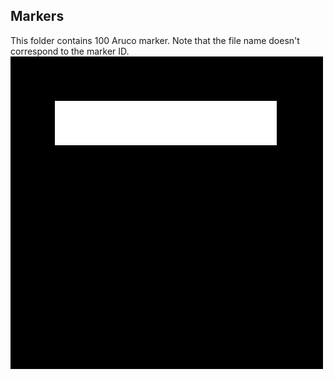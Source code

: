 ## Markers

This folder contains 100 Aruco marker. Note that the file name doesn't correspond to the marker ID.
![alt text](https://github.com/hpotechius/DCAITI-Project/blob/master/Markers/marker000.png)